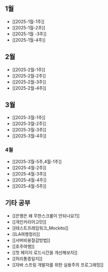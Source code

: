 
## 1월

- [[2025-1월-1주]]
- [[2025-1월-2주]]
- [[2025-1월 -3주]]
- [[2025-1월-4주]]


## 2월

- [[2025-2월-1주]]
- [[2025-2월-2주]]
- [[2025-2월-3주]]
- [[2025-2월-4주]]


## 3월

- [[2025-3월-1주]]
- [[2025-3월-2주]]
- [[2025-3월-3주]]
- [[2025-3월-4주]]

### 4월
- [[2025-3월-5주,4월-1주]]
- [[2025-4월-2주]]
- [[2025-4월-3주]]
- [[2025-4월-4주]]
- [[2025-4월-5주]]


## 기타 공부 

- [[은행은 왜 무한스크롤이 안되나요?]]
- [[개인커리어고민]]
- [[테스트프레임워크_Mockito]]
- [[LA여행정리]]
- [[서버비용절감방법]]
- [[호주여행]]
- [[첫 페이지 로드시간을 개선해보자]]
- [[허리통증일지]]
- [[자바 스프링 개발자를 위한 실용주의 프로그래밍]]